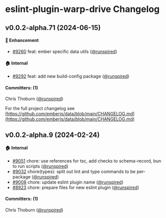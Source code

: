 # eslint-plugin-warp-drive Changelog

## v0.0.2-alpha.71 (2024-06-15)

#### :rocket: Enhancement

* [#9260](https://github.com/emberjs/data/pull/9260) feat: ember specific data utils ([@runspired](https://github.com/runspired))

#### :house: Internal

* [#9292](https://github.com/emberjs/data/pull/9292) feat: add new build-config package ([@runspired](https://github.com/runspired))

#### Committers: (1)

Chris Thoburn ([@runspired](https://github.com/runspired))

For the full project changelog see [https://github.com/emberjs/data/blob/main/CHANGELOG.md](https://github.com/emberjs/data/blob/main/CHANGELOG.md)

## v0.0.2-alpha.9 (2024-02-24)

#### :house: Internal

* [#9051](https://github.com/emberjs/data/pull/9051) chore: use references for tsc, add checks to schema-record, bun to run scripts ([@runspired](https://github.com/runspired))
* [#9032](https://github.com/emberjs/data/pull/9032) chore(types): split out lint and type commands to be per-package ([@runspired](https://github.com/runspired))
* [#9008](https://github.com/emberjs/data/pull/9008) chore: update eslint plugin name ([@runspired](https://github.com/runspired))
* [#8923](https://github.com/emberjs/data/pull/8923) chore: prepare files for new eslint plugin ([@runspired](https://github.com/runspired))

#### Committers: (1)

Chris Thoburn ([@runspired](https://github.com/runspired))

